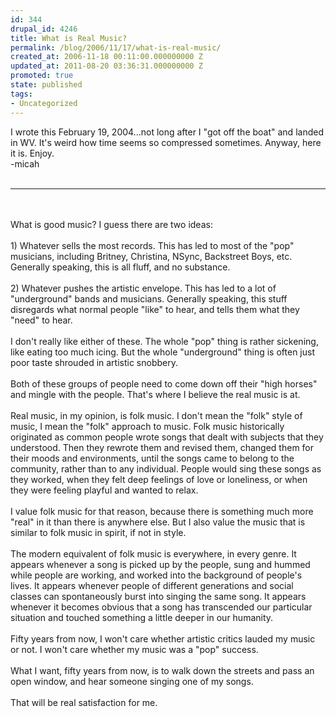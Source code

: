```yaml
---
id: 344
drupal_id: 4246
title: What is Real Music?
permalink: /blog/2006/11/17/what-is-real-music/
created_at: 2006-11-18 00:11:00.000000000 Z
updated_at: 2011-08-20 03:36:31.000000000 Z
promoted: true
state: published
tags:
- Uncategorized
---
```

I wrote this February 19, 2004...not long after I "got off the boat" and landed in WV. It's weird how time seems so compressed sometimes. Anyway, here it is. Enjoy.<br />-micah<br /><br /><hr /><br /><br />What is good music? I guess there are two ideas:<br /><br />1) Whatever sells the most records. This has led to most of the "pop" musicians, including Britney, Christina, NSync, Backstreet Boys, etc. Generally speaking, this is all fluff, and no substance.<br /><br />2) Whatever pushes the artistic envelope. This has led to a lot of "underground" bands and musicians. Generally speaking, this stuff disregards what normal people "like" to hear, and tells them what they "need" to hear.<br /><br />I don't really like either of these. The whole "pop" thing is rather sickening, like eating too much icing. But the whole "underground" thing is often just poor taste shrouded in artistic snobbery.<br /><br />Both of these groups of people need to come down off their "high horses" and mingle with the people. That's where I believe the real music is at.<br /><br />Real music, in my opinion, is folk music. I don't mean the "folk" style of music, I mean the "folk" approach to music. Folk music historically originated as common people wrote songs that dealt with subjects that they understood. Then they rewrote them and revised them, changed them for their moods and environments, until the songs came to belong to the community, rather than to any individual. People would sing these songs as they worked, when they felt deep feelings of love or loneliness, or when they were feeling playful and wanted to relax.<br /><br />I value folk music for that reason, because there is something much more "real" in it than there is anywhere else. But I also value the music that is similar to folk music in spirit, if not in style.<br /><br />The modern equivalent of folk music is everywhere, in every genre. It appears whenever a song is picked up by the people, sung and hummed while people are working, and worked into the background of people's lives. It appears whenever people of different generations and social classes can spontaneously burst into singing the same song. It appears whenever it becomes obvious that a song has transcended our particular situation and touched something a little deeper in our humanity.<br /><br />Fifty years from now, I won't care whether artistic critics lauded my music or not. I won't care whether my music was a "pop" success.<br /><br />What I want, fifty years from now, is to walk down the streets and pass an open window, and hear someone singing one of my songs.<br /><br />That will be real satisfaction for me.
